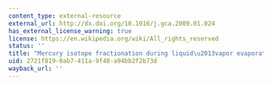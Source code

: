 ```yaml
---
content_type: external-resource
external_url: http://dx.doi.org/10.1016/j.gca.2009.01.024
has_external_license_warning: true
license: https://en.wikipedia.org/wiki/All_rights_reserved
status: ''
title: "Mercury isotope fractionation during liquid\u2013vapor evaporation experiments"
uid: 2721f819-0ab7-411a-9f40-a94bb2f2b73d
wayback_url: ''
---
```

